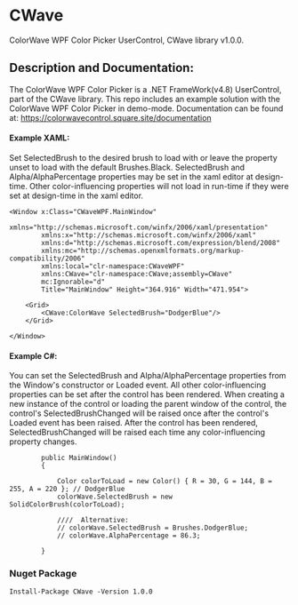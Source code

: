 # CWave
ColorWave WPF Color Picker UserControl, CWave library v1.0.0.

## Description and Documentation:
The ColorWave WPF Color Picker is a .NET FrameWork(v4.8) UserControl, part of the CWave library. This repo includes an example solution with the ColorWave WPF Color Picker in demo-mode. Documentation can be found at: https://colorwavecontrol.square.site/documentation

#### Example XAML:
Set SelectedBrush to the desired brush to load with or leave the property unset to load with the default Brushes.Black. SelectedBrush and Alpha/AlphaPercentage properties may be set in the xaml editor at design-time. Other color-influencing properties will not load in run-time if they were set at design-time in the xaml editor.
```
<Window x:Class="CWaveWPF.MainWindow"
        xmlns="http://schemas.microsoft.com/winfx/2006/xaml/presentation"
        xmlns:x="http://schemas.microsoft.com/winfx/2006/xaml"
        xmlns:d="http://schemas.microsoft.com/expression/blend/2008"
        xmlns:mc="http://schemas.openxmlformats.org/markup-compatibility/2006"
        xmlns:local="clr-namespace:CWaveWPF"
        xmlns:CWave="clr-namespace:CWave;assembly=CWave"
        mc:Ignorable="d"
        Title="MainWindow" Height="364.916" Width="471.954">
        
    <Grid>
        <CWave:ColorWave SelectedBrush="DodgerBlue"/>
    </Grid>
        
</Window>
```

#### Example C#:
You can set the SelectedBrush and Alpha/AlphaPercentage properties from the Window's constructor or Loaded event. All other color-influencing properties can be set after the control has been rendered. When creating a new instance of the control or loading the parent window of the control, the control's SelectedBrushChanged will be raised once after the control's Loaded event has been raised. After the control has been rendered, SelectedBrushChanged will be raised each time any color-influencing property changes. 

```
        public MainWindow()
        {
        
            Color colorToLoad = new Color() { R = 30, G = 144, B = 255, A = 220 }; // DodgerBlue
            colorWave.SelectedBrush = new SolidColorBrush(colorToLoad);
            
            ////  Alternative:
            // colorWave.SelectedBrush = Brushes.DodgerBlue;
            // colorWave.AlphaPercentage = 86.3;
            
        }
```

### Nuget Package
```
Install-Package CWave -Version 1.0.0
```
